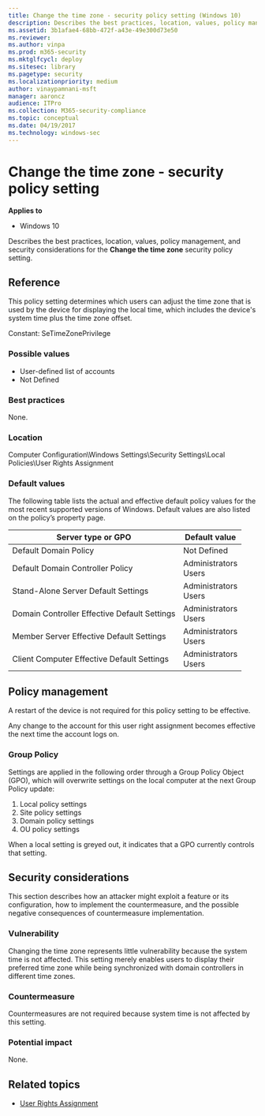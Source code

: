 ```yaml
---
title: Change the time zone - security policy setting (Windows 10)
description: Describes the best practices, location, values, policy management, and security considerations for the Change the time zone security policy setting.
ms.assetid: 3b1afae4-68bb-472f-a43e-49e300d73e50
ms.reviewer: 
ms.author: vinpa
ms.prod: m365-security
ms.mktglfcycl: deploy
ms.sitesec: library
ms.pagetype: security
ms.localizationpriority: medium
author: vinaypamnani-msft
manager: aaroncz
audience: ITPro
ms.collection: M365-security-compliance
ms.topic: conceptual
ms.date: 04/19/2017
ms.technology: windows-sec
---
```


# Change the time zone - security policy setting

**Applies to**
-   Windows 10

Describes the best practices, location, values, policy management, and security considerations for the **Change the time zone** security policy setting.

## Reference

This policy setting determines which users can adjust the time zone that is used by the device for displaying the local time, which includes the device's system time plus the time zone offset.

Constant: SeTimeZonePrivilege

### Possible values

-   User-defined list of accounts
-   Not Defined

### Best practices

None.

### Location

Computer Configuration\\Windows Settings\\Security Settings\\Local Policies\\User Rights Assignment

### Default values

The following table lists the actual and effective default policy values for the most recent supported versions of Windows. Default values are also listed on the policy’s property page.

| Server type or GPO | Default value |
| - | - |
| Default Domain Policy| Not Defined| 
| Default Domain Controller Policy | Administrators<br/>Users| 
| Stand-Alone Server Default Settings | Administrators<br/>Users| 
| Domain Controller Effective Default Settings | Administrators<br/>Users| 
| Member Server Effective Default Settings | Administrators<br/>Users| 
| Client Computer Effective Default Settings | Administrators<br/>Users| 
 
## Policy management

A restart of the device is not required for this policy setting to be effective.

Any change to the account for this user right assignment becomes effective the next time the account logs on.

### Group Policy

Settings are applied in the following order through a Group Policy Object (GPO), which will overwrite settings on the local computer at the next Group Policy update:

1.  Local policy settings
2.  Site policy settings
3.  Domain policy settings
4.  OU policy settings

When a local setting is greyed out, it indicates that a GPO currently controls that setting.

## Security considerations

This section describes how an attacker might exploit a feature or its configuration, how to implement the countermeasure, and the possible negative consequences of countermeasure implementation.

### Vulnerability

Changing the time zone represents little vulnerability because the system time is not affected. This setting merely enables users to display their preferred time zone while being synchronized with domain controllers in different time zones.

### Countermeasure

Countermeasures are not required because system time is not affected by this setting.

### Potential impact

None.

## Related topics

- [User Rights Assignment](user-rights-assignment.md)
